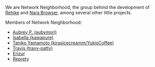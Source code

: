 We are Network Neighborhood, the group behind the development of [Rehike](//github.com/Rehike/Rehike) and [Nara Browser](//github.com/aubymori/nara-browser), among several other little projects.

Members of Network Neighborhood:
- [Aubrey P. (aubymori)](//github.com/aubymori)
- [Isabella (kawapure)](//github.com/kawapure)
- [Taniko Yamamoto (kirasicecreamm/YukisCoffee)](//github.com/YukisCoffee)
- [Travis (travy-patty)](//github.com/travy-patty)
- [Erizur](//github.com/Erizur)
- [Reprety](//github.com/VORAPIS)
